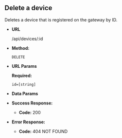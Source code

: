 **Delete a device**
----
Deletes a device that is registered on the gateway by ID.

* **URL**
    
    /api/devices/:id

* **Method:**
  
  `DELETE`
  
*  **URL Params**

   **Required:**
 
   `id=[string]`

* **Data Params**

* **Success Response:**
  
  * **Code:** 200
 
* **Error Response:**

  * **Code:** 404 NOT FOUND